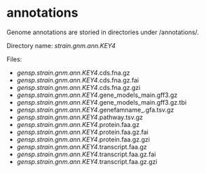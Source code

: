 # annotations

Genome annotations are storied in directories under /annotations/.

Directory name: _strain.gnm.ann.KEY4_

Files:
- _gensp.strain.gnm.ann.KEY4_.cds.fna.gz
- _gensp.strain.gnm.ann.KEY4_.cds.fna.gz.fai
- _gensp.strain.gnm.ann.KEY4_.cds.fna.gz.gzi
- _gensp.strain.gnm.ann.KEY4_.gene_models_main.gff3.gz
- _gensp.strain.gnm.ann.KEY4_.gene_models_main.gff3.gz.tbi
- _gensp.strain.gnm.ann.KEY4_.genefamname_.gfa.tsv.gz
- _gensp.strain.gnm.ann.KEY4_.pathway.tsv.gz
- _gensp.strain.gnm.ann.KEY4_.protein.faa.gz
- _gensp.strain.gnm.ann.KEY4_.protein.faa.gz.fai
- _gensp.strain.gnm.ann.KEY4_.protein.faa.gz.gzi
- _gensp.strain.gnm.ann.KEY4_.transcript.faa.gz
- _gensp.strain.gnm.ann.KEY4_.transcript.faa.gz.fai
- _gensp.strain.gnm.ann.KEY4_.transcript.faa.gz.gzi
